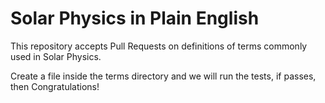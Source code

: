 # Solar Physics in Plain English

This repository accepts Pull Requests on definitions of terms commonly used in
Solar Physics.

Create a file inside the terms directory and we will run the tests, if passes,
then Congratulations!
